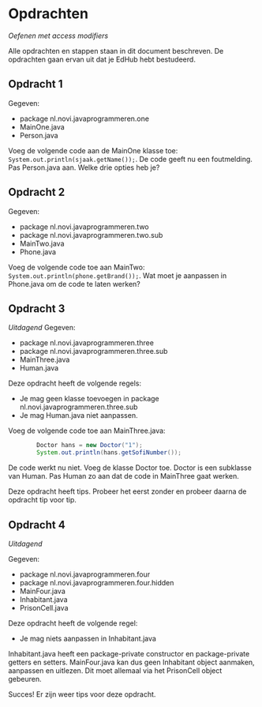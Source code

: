 # Opdrachten
_Oefenen met access modifiers_

Alle opdrachten en stappen staan in dit document beschreven. De opdrachten gaan ervan uit dat je EdHub hebt bestudeerd.

## Opdracht 1
Gegeven:
 * package nl.novi.javaprogrammeren.one
 * MainOne.java
 * Person.java

Voeg de volgende code aan de MainOne klasse toe: `System.out.println(sjaak.getName());`. De code geeft nu een
foutmelding. Pas Person.java aan. Welke drie opties heb je?

## Opdracht 2
Gegeven:
 * package nl.novi.javaprogrammeren.two
 * package nl.novi.javaprogrammeren.two.sub
 * MainTwo.java
 * Phone.java
 
 Voeg de volgende code toe aan MainTwo: `System.out.println(phone.getBrand());`. Wat moet je aanpassen in Phone.java om
 de code te laten werken?
 
## Opdracht 3
_Uitdagend_
Gegeven:
 * package nl.novi.javaprogrammeren.three
 * package nl.novi.javaprogrammeren.three.sub
 * MainThree.java
 * Human.java

Deze opdracht heeft de volgende regels:
 * Je mag geen klasse toevoegen in  package nl.novi.javaprogrammeren.three.sub
 * Je mag Human.java niet aanpassen.
 
Voeg de volgende code toe aan MainThree.java:
```java
        Doctor hans = new Doctor("1");
        System.out.println(hans.getSofiNumber());
```

De code werkt nu niet. Voeg de klasse Doctor toe. Doctor is een subklasse van Human. Pas Human zo aan dat de code in
MainThree gaat werken.

Deze opdracht heeft tips. Probeer het eerst zonder en probeer daarna de opdracht tip voor tip.

## Opdracht 4
_Uitdagend_

Gegeven:
 * package nl.novi.javaprogrammeren.four
 * package nl.novi.javaprogrammeren.four.hidden
 * MainFour.java
 * Inhabitant.java
 * PrisonCell.java
 
Deze opdracht heeft de volgende regel:
 * Je mag niets aanpassen in Inhabitant.java
 
Inhabitant.java heeft een package-private constructor en package-private getters en setters. MainFour.java kan dus geen
Inhabitant object aanmaken, aanpassen en uitlezen. Dit moet allemaal via het PrisonCell object gebeuren.

Succes!
Er zijn weer tips voor deze opdracht.